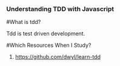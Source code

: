 ### Understanding TDD with Javascript

#What is tdd?

Tdd is test driven development. 

#Which Resources When I Study?

1.  https://github.com/dwyl/learn-tdd